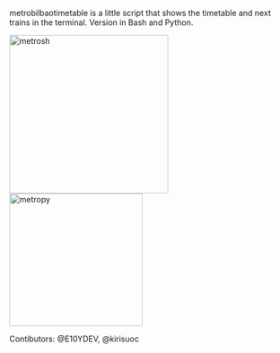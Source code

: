 metrobilbaotimetable is a little script that shows the timetable and next trains in the terminal.
Version in Bash and Python.

<img width="283" alt="metrosh" src="https://github.com/user-attachments/assets/f6f9534e-0f32-4c7b-9116-d27427705de0">
<img width="237" alt="metropy" src="https://github.com/user-attachments/assets/cd1a519b-5f34-412b-a8b9-6239a00069d5">

Contibutors: @E10YDEV, @kirisuoc
